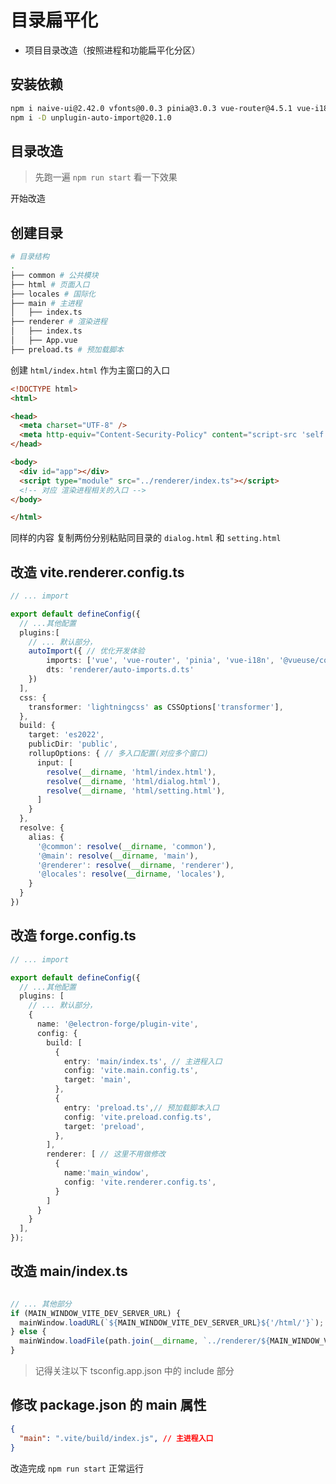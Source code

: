 # 目录扁平化

- 项目目录改造（按照进程和功能扁平化分区）

## 安装依赖

```bash
npm i naive-ui@2.42.0 vfonts@0.0.3 pinia@3.0.3 vue-router@4.5.1 vue-i18n@11.1.9
npm i -D unplugin-auto-import@20.1.0
```

## 目录改造

> 先跑一遍 `npm run start` 看一下效果

开始改造

<!-- - forge.config.ts
- 目录重命名
- renderer 多入口改造 -->

## 创建目录
```bash
# 目录结构
.
├── common # 公共模块
├── html # 页面入口
├── locales # 国际化
├── main # 主进程
│   ├── index.ts
├── renderer # 渲染进程
│   ├── index.ts
│   ├── App.vue
├── preload.ts # 预加载脚本
```
创建 `html/index.html` 作为主窗口的入口

```html
<!DOCTYPE html>
<html>

<head>
  <meta charset="UTF-8" />
  <meta http-equiv="Content-Security-Policy" content="script-src 'self';">
</head>

<body>
  <div id="app"></div>
  <script type="module" src="../renderer/index.ts"></script>
  <!-- 对应 渲染进程相关的入口 -->
</body>

</html>

```
同样的内容 复制两份分别粘贴同目录的 `dialog.html` 和 `setting.html`


## 改造 vite.renderer.config.ts

```typescript
// ... import

export default defineConfig({
  // ...其他配置
  plugins:[
    // ... 默认部分，
    autoImport({ // 优化开发体验
        imports: ['vue', 'vue-router', 'pinia', 'vue-i18n', '@vueuse/core'],
        dts: 'renderer/auto-imports.d.ts'
    })
  ],
  css: {
    transformer: 'lightningcss' as CSSOptions['transformer'],
  },
  build: {
    target: 'es2022',
    publicDir: 'public',
    rollupOptions: { // 多入口配置(对应多个窗口)
      input: [
        resolve(__dirname, 'html/index.html'),
        resolve(__dirname, 'html/dialog.html'),
        resolve(__dirname, 'html/setting.html'),
      ]
    }
  },
  resolve: {
    alias: {
      '@common': resolve(__dirname, 'common'),
      '@main': resolve(__dirname, 'main'),
      '@renderer': resolve(__dirname, 'renderer'),
      '@locales': resolve(__dirname, 'locales'),
    }
  }
})
```

## 改造 forge.config.ts

```typescript
// ... import

export default defineConfig({
  // ...其他配置
  plugins: [
    // ... 默认部分，
    {
      name: '@electron-forge/plugin-vite',
      config: {
        build: [
          {
            entry: 'main/index.ts', // 主进程入口
            config: 'vite.main.config.ts',
            target: 'main',
          },
          {
            entry: 'preload.ts',// 预加载脚本入口
            config: 'vite.preload.config.ts',
            target: 'preload',
          },
        ],
        renderer: [ // 这里不用做修改
          {
            name:'main_window',
            config: 'vite.renderer.config.ts',
          }
        ]
      }
    }
  ],
});
```

## 改造 main/index.ts

```typescript

// ... 其他部分
if (MAIN_WINDOW_VITE_DEV_SERVER_URL) {
  mainWindow.loadURL(`${MAIN_WINDOW_VITE_DEV_SERVER_URL}${'/html/'}`);
} else {
  mainWindow.loadFile(path.join(__dirname, `../renderer/${MAIN_WINDOW_VITE_NAME}/html/index.html`));
}
```

> 记得关注以下 tsconfig.app.json 中的 include 部分

## 修改 package.json 的 main 属性

```JSON
{
  "main": ".vite/build/index.js", // 主进程入口
}
```

改造完成 `npm run start` 正常运行